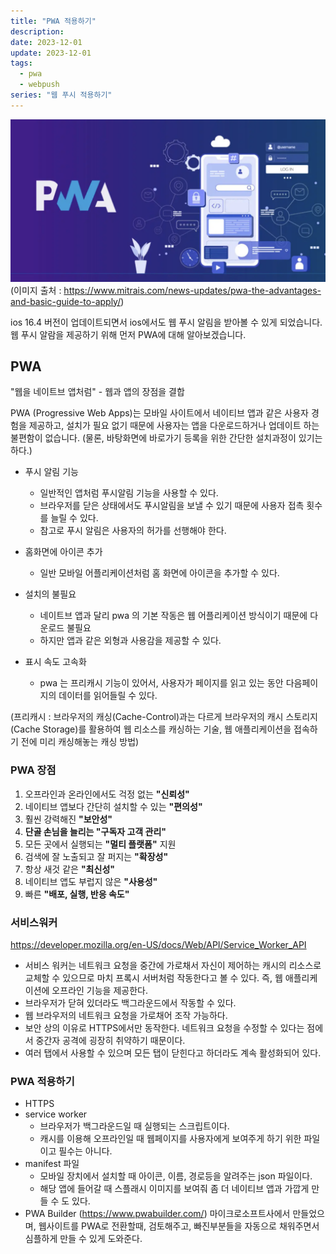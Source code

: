 ```yaml
---
title: "PWA 적용하기"
description:
date: 2023-12-01
update: 2023-12-01
tags:
  - pwa
  - webpush
series: "웹 푸시 적용하기"
---
```


![](pwa-1.png) (이미지 출처 : https://www.mitrais.com/news-updates/pwa-the-advantages-and-basic-guide-to-apply/)

ios 16.4 버전이 업데이트되면서 ios에서도 웹 푸시 알림을 받아볼 수 있게 되었습니다. 웹 푸시 알람을 제공하기 위해 먼저 PWA에 대해 알아보겠습니다.

## PWA

"웹을 네이트브 앱처럼" - 웹과 앱의 장점을 결합

PWA (Progressive Web Apps)는 모바일 사이트에서 네이티브 앱과 같은 사용자 경험을 제공하고, 설치가 필요 없기 때문에 사용자는 앱을 다운로드하거나 업데이트 하는 불편함이 없습니다. (물론, 바탕화면에 바로가기 등록을 위한 간단한 설치과정이 있기는 하다.)

- 푸시 알림 기능

  - 일반적인 앱처럼 푸시알림 기능을 사용할 수 있다.
  - 브라우저를 닫은 상태에서도 푸시알림을 보낼 수 있기 때문에 사용자 접촉 횟수를 늘릴 수 있다.
  - 참고로 푸시 알림은 사용자의 허가를 선행해야 한다.

- 홈화면에 아이콘 추가

  - 일반 모바일 어플리케이션처럼 홈 화면에 아이콘을 추가할 수 있다.

- 설치의 불필요
  - 네이트브 앱과 달리 pwa 의 기본 작동은 웹 어플리케이션 방식이기 때문에 다운로드 불필요
  - 하지만 앱과 같은 외형과 사용감을 제공할 수 있다.
- 표시 속도 고속화
  - pwa 는 프리캐시 기능이 있어서, 사용자가 페이지를 읽고 있는 동안 다음페이지의 데이터를 읽어들릴 수 있다.

(프리캐시 : 브라우저의 캐싱(Cache-Control)과는 다르게 브라우저의 캐시 스토리지(Cache Storage)를 활용하여 웹 리소스를 캐싱하는 기술, 웹 애플리케이션을 접속하기 전에 미리 캐싱해놓는 캐싱 방법)

### PWA 장점

1. 오프라인과 온라인에서도 걱정 없는 **"신뢰성"**
2. 네이티브 앱보다 간단히 설치할 수 있는 **"편의성"**
3. 훨씬 강력해진 **"보안성"**
4. **단골 손님을 늘리는 "구독자 고객 관리"**
5. 모든 곳에서 실행되는 **"멀티 플랫폼"** 지원
6. 검색에 잘 노출되고 잘 퍼지는 **"확장성"**
7. 항상 새것 같은 **"최신성"**
8. 네이티브 앱도 부럽지 않은 **"사용성"**
9. 빠른 **"배포, 실행, 반응 속도"**

### 서비스워커

https://developer.mozilla.org/en-US/docs/Web/API/Service_Worker_API

- 서비스 워커는 네트워크 요청을 중간에 가로채서 자신이 제어하는 캐시의 리소스로 교체할 수 있으므로 마치 프록시 서버처럼 작동한다고 볼 수 있다. 즉, 웹 애플리케이션에 오프라인 기능을 제공한다.
- 브라우저가 닫혀 있더라도 백그라운드에서 작동할 수 있다.
- 웹 브라우저의 네트워크 요청을 가로채어 조작 가능하다.
- 보안 상의 이유로 HTTPS에서만 동작한다. 네트워크 요청을 수정할 수 있다는 점에서 중간자 공격에 굉장히 취약하기 때문이다.
- 여러 탭에서 사용할 수 있으며 모든 탭이 닫힌다고 하더라도 계속 활성화되어 있다.

### PWA 적용하기

- HTTPS
- service worker
  - 브라우저가 백그라운드일 때 실행되는 스크립트이다.
  - 캐시를 이용해 오프라인일 때 웹페이지를 사용자에게 보여주게 하기 위한 파일이고 필수는 아니다.
- manifest 파일
  - 모바일 장치에서 설치할 때 아이콘, 이름, 경로등을 알려주는 json 파일이다.
  - 해당 앱에 들어갈 때 스플래시 이미지를 보여줘 좀 더 네이티브 앱과 가깝게 만들 수 도 있다.
- PWA Builder (https://www.pwabuilder.com/)
  마이크로소프트사에서 만들었으며, 웹사이트를 PWA로 전환할때, 검토해주고, 빠진부분들을 자동으로 채워주면서 심플하게 만들 수 있게 도와준다.
